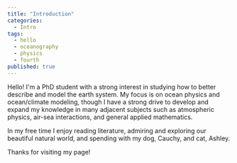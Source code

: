 ```yaml
---
title: "Introduction"
categories:
  - Intro
tags:
  - hello
  - oceanography
  - physics
  - fourth
published: true
---
```


Hello! I'm a PhD student with a strong interest in
studying how to better describe and model the earth system.
My focus is on ocean physics and ocean/climate modeling, though
I have a strong drive to develop and expand my knowledge in many adjacent
subjects such as atmospheric physics, air-sea interactions, and general applied
mathematics.

In my free time I enjoy reading literature, admiring and exploring our
beautiful natural world, and spending with my dog, Cauchy, and cat, Ashley.

Thanks for visiting my page!


